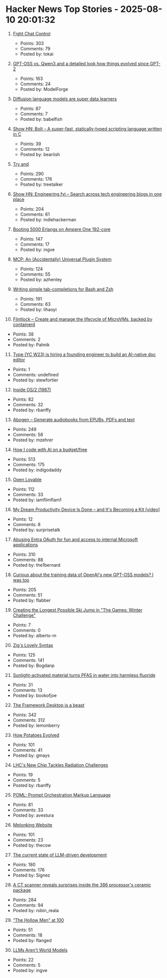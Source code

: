 # Hacker News Top Stories - 2025-08-10 20:01:32

1. [Fight Chat Control](https://fightchatcontrol.eu/)
   - Points: 303
   - Comments: 79
   - Posted by: tokai

2. [GPT-OSS vs. Qwen3 and a detailed look how things evolved since GPT-2](https://magazine.sebastianraschka.com/p/from-gpt-2-to-gpt-oss-analyzing-the)
   - Points: 163
   - Comments: 24
   - Posted by: ModelForge

3. [Diffusion language models are super data learners](https://jinjieni.notion.site/Diffusion-Language-Models-are-Super-Data-Learners-239d8f03a866800ab196e49928c019ac)
   - Points: 87
   - Comments: 7
   - Posted by: babelfish

4. [Show HN: Bolt – A super-fast, statically-typed scripting language written in C](https://github.com/Beariish/bolt)
   - Points: 39
   - Comments: 12
   - Posted by: beariish

5. [Try and](https://ygdp.yale.edu/phenomena/try-and)
   - Points: 290
   - Comments: 176
   - Posted by: treetalker

6. [Show HN: Engineering.fyi – Search across tech engineering blogs in one place](https://engineering.fyi/)
   - Points: 204
   - Comments: 61
   - Posted by: indiehackerman

7. [Booting 5000 Erlangs on Ampere One 192-core](https://underjord.io/booting-5000-erlangs-on-ampere-one.html)
   - Points: 147
   - Comments: 17
   - Posted by: ingve

8. [MCP: An (Accidentally) Universal Plugin System](https://worksonmymachine.ai/p/mcp-an-accidentally-universal-plugin)
   - Points: 124
   - Comments: 55
   - Posted by: azhenley

9. [Writing simple tab-completions for Bash and Zsh](https://mill-build.org/blog/14-bash-zsh-completion.html)
   - Points: 191
   - Comments: 63
   - Posted by: lihaoyi

10. [Flintlock – Create and manage the lifecycle of MicroVMs, backed by containerd](https://github.com/liquidmetal-dev/flintlock)
   - Points: 38
   - Comments: 2
   - Posted by: Palmik

11. [Type (YC W23) is hiring a founding engineer to build an AI-native doc editor](https://www.ycombinator.com/companies/type/jobs/1idOunL-founding-product-engineer)
   - Points: 1
   - Comments: undefined
   - Posted by: stewfortier

12. [Inside OS/2 (1987)](https://gitpi.us/article-archive/inside-os2/)
   - Points: 82
   - Comments: 32
   - Posted by: rbanffy

13. [Abogen – Generate audiobooks from EPUBs, PDFs and text](https://github.com/denizsafak/abogen)
   - Points: 249
   - Comments: 58
   - Posted by: mzehrer

14. [How I code with AI on a budget/free](https://wuu73.org/blog/aiguide1.html)
   - Points: 513
   - Comments: 175
   - Posted by: indigodaddy

15. [Open Lovable](https://github.com/mendableai/open-lovable)
   - Points: 112
   - Comments: 33
   - Posted by: iamflimflam1

16. [My Dream Productivity Device Is Done – and It's Becoming a Kit [video]](https://www.youtube.com/watch?v=pf3BxNq1cp4)
   - Points: 12
   - Comments: 8
   - Posted by: surprisetalk

17. [Abusing Entra OAuth for fun and access to internal Microsoft applications](https://research.eye.security/consent-and-compromise/)
   - Points: 310
   - Comments: 88
   - Posted by: the1bernard

18. [Curious about the training data of OpenAI's new GPT-OSS models? I was too](https://twitter.com/jxmnop/status/1953899426075816164)
   - Points: 205
   - Comments: 51
   - Posted by: flabber

19. [Creating the Longest Possible Ski Jump in "The Games: Winter Challenge"](https://mrwint.github.io/winter/writeup/writeup2.html)
   - Points: 7
   - Comments: 0
   - Posted by: alberto-m

20. [Zig's Lovely Syntax](https://matklad.github.io/2025/08/09/zigs-lovely-syntax.html)
   - Points: 125
   - Comments: 141
   - Posted by: Bogdanp

21. [Sunlight-activated material turns PFAS in water into harmless fluoride](https://phys.org/news/2025-08-sunlight-material-pfas-harmless-fluoride.html)
   - Points: 31
   - Comments: 13
   - Posted by: bookofjoe

22. [The Framework Desktop is a beast](https://world.hey.com/dhh/the-framework-desktop-is-a-beast-636fb4ff)
   - Points: 342
   - Comments: 312
   - Posted by: lemonberry

23. [How Potatoes Evolved](https://www.nhm.ac.uk/discover/news/2025/july/we-finally-solved-the-mystery-of-how-potatoes-evolved.html)
   - Points: 101
   - Comments: 41
   - Posted by: gmays

24. [LHC's New Chip Tackles Radiation Challenges](https://spectrum.ieee.org/lhc-radiation-chip)
   - Points: 19
   - Comments: 5
   - Posted by: rbanffy

25. [POML: Prompt Orchestration Markup Language](https://github.com/microsoft/poml)
   - Points: 81
   - Comments: 33
   - Posted by: avestura

26. [Melonking Website](https://melonking.net/)
   - Points: 101
   - Comments: 23
   - Posted by: thecsw

27. [The current state of LLM-driven development](http://blog.tolki.dev/posts/2025/08-07-llms/)
   - Points: 180
   - Comments: 176
   - Posted by: Signez

28. [A CT scanner reveals surprises inside the 386 processor's ceramic package](https://www.righto.com/2025/08/intel-386-package-ct-scan.html)
   - Points: 284
   - Comments: 94
   - Posted by: robin_reala

29. [“The Hollow Men” at 100](https://prufrock.substack.com/p/the-the-hollow-men-at-100)
   - Points: 51
   - Comments: 18
   - Posted by: flanged

30. [LLMs Aren't World Models](https://yosefk.com/blog/llms-arent-world-models.html)
   - Points: 22
   - Comments: 5
   - Posted by: ingve

